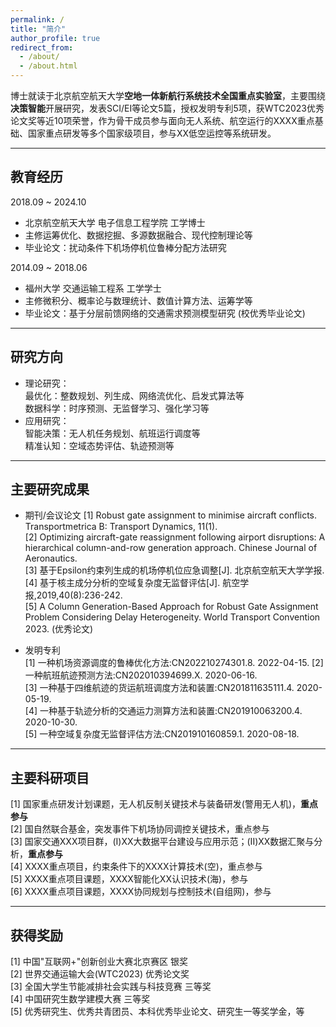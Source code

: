 ```yaml
---
permalink: /
title: "简介"
author_profile: true
redirect_from: 
  - /about/
  - /about.html
---
```


博士就读于北京航空航天大学**空地一体新航行系统技术全国重点实验室**，主要围绕**决策智能**开展研究，发表SCI/EI等论文5篇，授权发明专利5项，获WTC2023优秀论文奖等近10项荣誉，作为骨干成员参与面向无人系统、航空运行的XXXX重点基础、国家重点研发等多个国家级项目，参与XX低空运控等系统研发。

---
## 教育经历  
2018.09 ~ 2024.10     
- 北京航空航天大学 电子信息工程学院  工学博士  
- 主修运筹优化、数据挖掘、多源数据融合、现代控制理论等  
- 毕业论文：扰动条件下机场停机位鲁棒分配方法研究   


2014.09 ~ 2018.06 
- 福州大学 交通运输工程系  工学学士 
- 主修微积分、概率论与数理统计、数值计算方法、运筹学等  
- 毕业论文：基于分层前馈网络的交通需求预测模型研究 (校优秀毕业论文)   

---
## 研究方向  
- 理论研究：  
    最优化：整数规划、列生成、网络流优化、启发式算法等  
    数据科学：时序预测、无监督学习、强化学习等  
- 应用研究：  
    智能决策：无人机任务规划、航班运行调度等   
    精准认知：空域态势评估、轨迹预测等    

---
## 主要研究成果
- 期刊/会议论文 
[1] Robust gate assignment to minimise aircraft conflicts. Transportmetrica B: Transport Dynamics, 11(1).  
[2] Optimizing aircraft-gate reassignment following airport disruptions: A hierarchical column-and-row generation approach. Chinese Journal of Aeronautics.  
[3] 基于Epsilon约束列生成的机场停机位应急调整[J]. 北京航空航天大学学报.  
[4] 基于核主成分分析的空域复杂度无监督评估[J]. 航空学报,2019,40(8):236-242.   
[5] A Column Generation-Based Approach for Robust Gate Assignment Problem Considering Delay Heterogeneity. World Transport Convention 2023. (优秀论文)  

- 发明专利  
[1] 一种机场资源调度的鲁棒优化方法:CN202210274301.8. 2022-04-15. 
[2] 一种航班航迹预测方法:CN202010394699.X. 2020-06-16.  
[3] 一种基于四维航迹的货运航班调度方法和装置:CN201811635111.4. 2020-05-19.  
[4] 一种基于轨迹分析的交通运力测算方法和装置:CN201910063200.4. 2020-10-30.  
[5] 一种空域复杂度无监督评估方法:CN201910160859.1. 2020-08-18. 

---
## 主要科研项目
[1] 国家重点研发计划课题，无人机反制关键技术与装备研发(警用无人机)，**重点参与**   
[2] 国自然联合基金，突发事件下机场协同调控关键技术，重点参与  
[3] 国家交通XXX项目群，(I)XX大数据平台建设与应用示范；(II)XX数据汇聚与分析，**重点参与**  
[4] XXXX重点项目，约束条件下的XXXX计算技术(空)，重点参与   
[5] XXXX重点项目课题，XXXX智能化XX认识技术(海)，参与   
[6] XXXX重点项目课题，XXXX协同规划与控制技术(自组网)，参与 


---
## 获得奖励
[1] 中国"互联网+"创新创业大赛北京赛区 银奖  
[2] 世界交通运输大会(WTC2023) 优秀论文奖  
[3] 全国大学生节能减排社会实践与科技竞赛 三等奖  
[4] 中国研究生数学建模大赛 三等奖  
[5] 优秀研究生、优秀共青团员、本科优秀毕业论文、研究生一等奖学金，等 
